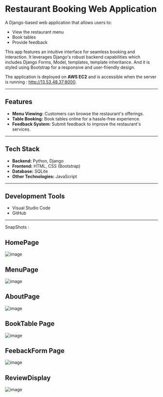 # Restaurant Booking Web Application  

A Django-based web application that allows users to:  
- View the restaurant menu  
- Book tables  
- Provide feedback  

This app features an intuitive interface for seamless booking and interaction. It leverages Django's robust backend capabilities which includes Django Forms, Model, templates, template inheritance. And it is styled using Bootstrap for a responsive and user-friendly design.  

The application is deployed on **AWS EC2** and is accessible when the server is running : http://13.53.48.37:8000.  

---

## Features  
- **Menu Viewing:** Customers can browse the restaurant's offerings.  
- **Table Booking:** Book tables online for a hassle-free experience.  
- **Feedback System:** Submit feedback to improve the restaurant's services.  

---

## Tech Stack  
- **Backend:** Python, Django  
- **Frontend:** HTML, CSS (Bootstrap)  
- **Database:** SQLite  
- **Other Technologies:** JavaScript  

---

## Development Tools  
- Visual Studio Code  
- GitHub  

---
SnapShots : 

## HomePage 

![image](https://github.com/user-attachments/assets/ac138087-f71b-458a-a913-c24429aca7d0)


## MenuPage 

![image](https://github.com/user-attachments/assets/3d92e280-5957-4f8c-9dcb-4271ddad73f9)

## AboutPage 

![image](https://github.com/user-attachments/assets/fa6e91db-1981-455e-9963-2b085bd62499)

## BookTable Page

![image](https://github.com/user-attachments/assets/28cd834e-20d3-409d-a847-badc4c285424)


## FeebackForm Page 

![image](https://github.com/user-attachments/assets/aeec60ce-8190-4e0d-bac6-bd831b4483fd)

## ReviewDisplay 

![image](https://github.com/user-attachments/assets/9b591c6c-9244-4b4b-b387-9dc8e9715ff3)

